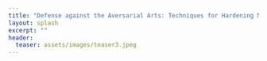 ```yaml
---
title: "Defense against the Aversarial Arts: Techniques for Hardening Machine Learning models during Development"
layout: splash
excerpt: ""
header:
  teaser: assets/images/teaser3.jpeg
---
```

